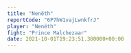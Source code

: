 ```yaml
---
title: "Nenëth"
reportCode: "6P7hW1vajLwnkfrJ"
player: "Nenëth"
fight: "Prince Malchezaar"
date: 2021-10-01T19:23:51.380000+00:00
---
```

